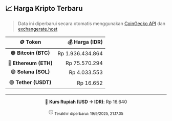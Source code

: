 

<!-- HARGA_KRIPTO -->
## 📈 Harga Kripto Terbaru

> Data ini diperbarui secara otomatis menggunakan [CoinGecko API](https://www.coingecko.com/) dan [exchangerate.host](https://exchangerate.host/)

<div align="center">

| 🪙 Token | 💰 Harga (IDR) |
|:------:|---------------:|
| 🟠 **Bitcoin (BTC)**   | Rp 1.936.434.864 |
| 🔵 **Ethereum (ETH)**  | Rp 75.570.294 |
| 🟣 **Solana (SOL)**    | Rp 4.033.553 |
| 🟢 **Tether (USDT)**   | Rp 16.652 |

---

💱 **Kurs Rupiah (USD → IDR)**: Rp 16.640

🕒 <sub>Terakhir diperbarui: 19/9/2025, 21.17.05</sub>

</div>
<!-- /HARGA_KRIPTO -->